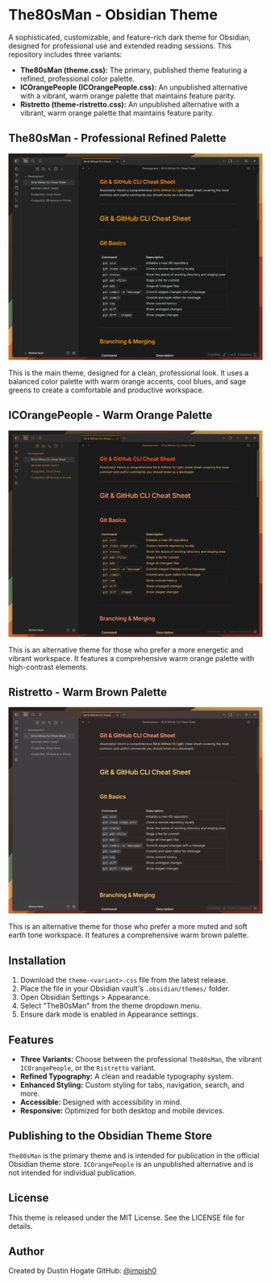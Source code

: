# The80sMan - Obsidian Theme

A sophisticated, customizable, and feature-rich dark theme for Obsidian, designed for professional use and extended reading sessions. This repository includes three variants:

- **The80sMan (theme.css):** The primary, published theme featuring a refined, professional color palette.
- **ICOrangePeople (ICOrangePeople.css):** An unpublished alternative with a vibrant, warm orange palette that maintains feature parity.
- **Ristretto (theme-ristretto.css):** An unpublished alternative with a vibrant, warm orange palette that maintains feature parity.

## The80sMan - Professional Refined Palette

![The80sMan Theme Screenshot](the-80s-man-theme.png)

This is the main theme, designed for a clean, professional look. It uses a balanced color palette with warm orange accents, cool blues, and sage greens to create a comfortable and productive workspace.

## ICOrangePeople - Warm Orange Palette

![ICOrangePeople Theme Screenshot](ic-orange-theme.png)

This is an alternative theme for those who prefer a more energetic and vibrant workspace. It features a comprehensive warm orange palette with high-contrast elements.

## Ristretto - Warm Brown Palette

![Ristretto Theme Screenshot](ristretto-theme.png)

This is an alternative theme for those who prefer a more muted and soft earth tone workspace. It features a comprehensive warm brown palette.

## Installation

1.  Download the `theme-<variant>.css` file from the latest release.
2.  Place the file in your Obsidian vault's `.obsidian/themes/` folder.
3.  Open Obsidian Settings > Appearance.
4.  Select "The80sMan" from the theme dropdown menu.
5.  Ensure dark mode is enabled in Appearance settings.

## Features

- **Three Variants:** Choose between the professional `The80sMan`, the vibrant `ICOrangePeople`, or the `Ristretto` variant.
- **Refined Typography:** A clean and readable typography system.
- **Enhanced Styling:** Custom styling for tabs, navigation, search, and more.
- **Accessible:** Designed with accessibility in mind.
- **Responsive:** Optimized for both desktop and mobile devices.

## Publishing to the Obsidian Theme Store

`The80sMan` is the primary theme and is intended for publication in the official Obsidian theme store. `ICOrangePeople` is an unpublished alternative and is not intended for individual publication.

## License

This theme is released under the MIT License. See the LICENSE file for details.

## Author

Created by Dustin Hogate
GitHub: [@impish0](https://github.com/impish0)
